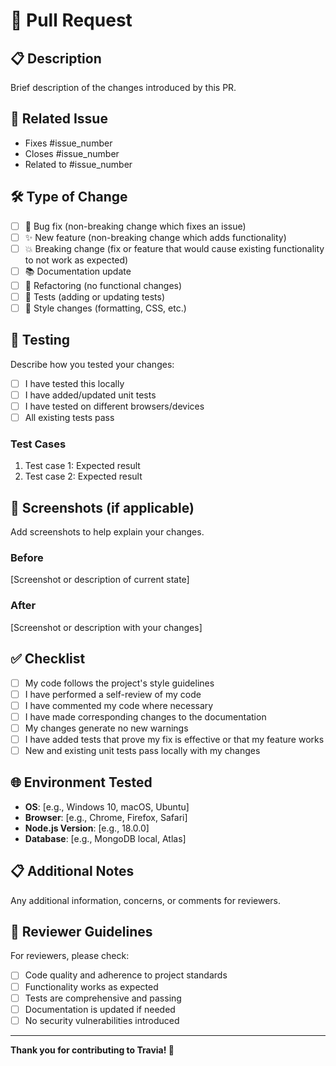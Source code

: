 # 🚀 Pull Request

## 📋 Description
Brief description of the changes introduced by this PR.

## 🔗 Related Issue
- Fixes #issue_number
- Closes #issue_number
- Related to #issue_number

## 🛠️ Type of Change
- [ ] 🐛 Bug fix (non-breaking change which fixes an issue)
- [ ] ✨ New feature (non-breaking change which adds functionality)
- [ ] 💥 Breaking change (fix or feature that would cause existing functionality to not work as expected)
- [ ] 📚 Documentation update
- [ ] 🔧 Refactoring (no functional changes)
- [ ] 🧪 Tests (adding or updating tests)
- [ ] 🎨 Style changes (formatting, CSS, etc.)

## 🧪 Testing
Describe how you tested your changes:

- [ ] I have tested this locally
- [ ] I have added/updated unit tests
- [ ] I have tested on different browsers/devices
- [ ] All existing tests pass

### Test Cases
1. Test case 1: Expected result
2. Test case 2: Expected result

## 📸 Screenshots (if applicable)
Add screenshots to help explain your changes.

### Before
[Screenshot or description of current state]

### After
[Screenshot or description with your changes]

## ✅ Checklist
- [ ] My code follows the project's style guidelines
- [ ] I have performed a self-review of my code
- [ ] I have commented my code where necessary
- [ ] I have made corresponding changes to the documentation
- [ ] My changes generate no new warnings
- [ ] I have added tests that prove my fix is effective or that my feature works
- [ ] New and existing unit tests pass locally with my changes

## 🌐 Environment Tested
- **OS**: [e.g., Windows 10, macOS, Ubuntu]
- **Browser**: [e.g., Chrome, Firefox, Safari]
- **Node.js Version**: [e.g., 18.0.0]
- **Database**: [e.g., MongoDB local, Atlas]

## 📋 Additional Notes
Any additional information, concerns, or comments for reviewers.

## 🤝 Reviewer Guidelines
For reviewers, please check:
- [ ] Code quality and adherence to project standards
- [ ] Functionality works as expected
- [ ] Tests are comprehensive and passing
- [ ] Documentation is updated if needed
- [ ] No security vulnerabilities introduced

---

**Thank you for contributing to Travia! 🎉**